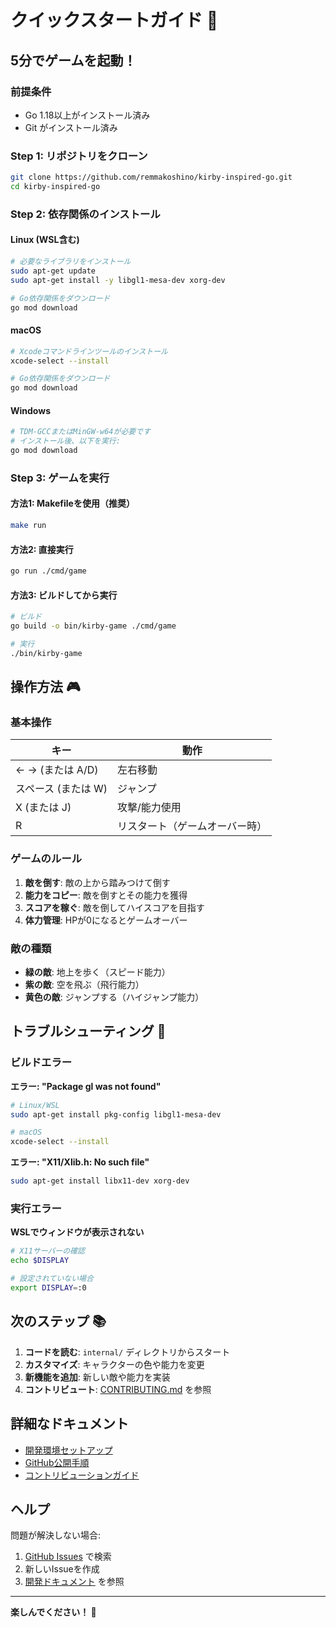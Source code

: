 # クイックスタートガイド 🚀

## 5分でゲームを起動！

### 前提条件

- Go 1.18以上がインストール済み
- Git がインストール済み

### Step 1: リポジトリをクローン

```bash
git clone https://github.com/remmakoshino/kirby-inspired-go.git
cd kirby-inspired-go
```

### Step 2: 依存関係のインストール

#### Linux (WSL含む)

```bash
# 必要なライブラリをインストール
sudo apt-get update
sudo apt-get install -y libgl1-mesa-dev xorg-dev

# Go依存関係をダウンロード
go mod download
```

#### macOS

```bash
# Xcodeコマンドラインツールのインストール
xcode-select --install

# Go依存関係をダウンロード
go mod download
```

#### Windows

```bash
# TDM-GCCまたはMinGW-w64が必要です
# インストール後、以下を実行:
go mod download
```

### Step 3: ゲームを実行

#### 方法1: Makefileを使用（推奨）

```bash
make run
```

#### 方法2: 直接実行

```bash
go run ./cmd/game
```

#### 方法3: ビルドしてから実行

```bash
# ビルド
go build -o bin/kirby-game ./cmd/game

# 実行
./bin/kirby-game
```

## 操作方法 🎮

### 基本操作

| キー | 動作 |
|------|------|
| ← → (または A/D) | 左右移動 |
| スペース (または W) | ジャンプ |
| X (または J) | 攻撃/能力使用 |
| R | リスタート（ゲームオーバー時） |

### ゲームのルール

1. **敵を倒す**: 敵の上から踏みつけて倒す
2. **能力をコピー**: 敵を倒すとその能力を獲得
3. **スコアを稼ぐ**: 敵を倒してハイスコアを目指す
4. **体力管理**: HPが0になるとゲームオーバー

### 敵の種類

- **緑の敵**: 地上を歩く（スピード能力）
- **紫の敵**: 空を飛ぶ（飛行能力）
- **黄色の敵**: ジャンプする（ハイジャンプ能力）

## トラブルシューティング 🔧

### ビルドエラー

**エラー: "Package gl was not found"**

```bash
# Linux/WSL
sudo apt-get install pkg-config libgl1-mesa-dev

# macOS
xcode-select --install
```

**エラー: "X11/Xlib.h: No such file"**

```bash
sudo apt-get install libx11-dev xorg-dev
```

### 実行エラー

**WSLでウィンドウが表示されない**

```bash
# X11サーバーの確認
echo $DISPLAY

# 設定されていない場合
export DISPLAY=:0
```

## 次のステップ 📚

1. **コードを読む**: `internal/` ディレクトリからスタート
2. **カスタマイズ**: キャラクターの色や能力を変更
3. **新機能を追加**: 新しい敵や能力を実装
4. **コントリビュート**: [CONTRIBUTING.md](CONTRIBUTING.md) を参照

## 詳細なドキュメント

- [開発環境セットアップ](docs/DEVELOPMENT.md)
- [GitHub公開手順](docs/GITHUB_PUBLISH.md)
- [コントリビューションガイド](CONTRIBUTING.md)

## ヘルプ

問題が解決しない場合:

1. [GitHub Issues](https://github.com/remmakoshino/kirby-inspired-go/issues) で検索
2. 新しいIssueを作成
3. [開発ドキュメント](docs/DEVELOPMENT.md) を参照

---

**楽しんでください！ 🌟**
